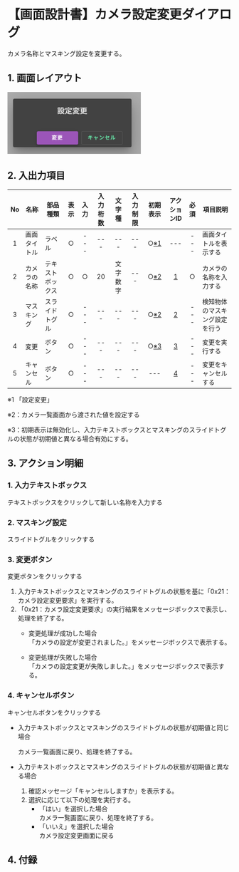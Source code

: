 # 【画面設計書】カメラ設定変更ダイアログ
カメラ名称とマスキング設定を変更する。

## 1. 画面レイアウト
<img width="300" src="./スクリーンショット 2025-08-19 110744.png">

## 2. 入出力項目

|No|名称|部品種類|表示|入力|入力桁数|文字種|入力制限|初期表示|アクションID|必須|項目説明|
|:---:|---|---|:---:|:---:|:---:|:---:|:---:|:---:|:---:|:---:|---|
|1|画面タイトル|ラベル|○|---|---|---|---|○[※1](#notice1)|---|---|画面タイトルを表示する|
|2|カメラの名称|テキストボックス|○|○|20|文字数字|---|○[※2](#notice2)|[1](#action1)|○|カメラの名称を入力する|
|3|マスキング|スライドトグル|○|---|---|---|---|○[※2](#notice2)|[2](#action2)|---|検知物体のマスキング設定を行う|
|4|変更|ボタン|○|---|---|---|---|○[※3](#notice3)|[3](#action3)|---|変更を実行する|
|5|キャンセル|ボタン|○|---|---|---|---|---|[4](#action4)|---|変更をキャンセルする|

<a id="notice1">※1</a>
「設定変更」

<a id="notice2">※2</a>：カメラ一覧画面から渡された値を設定する

<a id="notice3">※3</a>：初期表示は無効化し、入力テキストボックスとマスキングのスライドトグルの状態が初期値と異なる場合有効にする。

## 3. アクション明細

### 1. <a id="action1">入力テキストボックス</a>  
テキストボックスをクリックして新しい名称を入力する


### 2. <a id="action2">マスキング設定</a>
スライドトグルをクリックする


### 3. <a id="action3">変更ボタン</a>  
変更ボタンをクリックする
1.  入力テキストボックスとマスキングのスライドトグルの状態を基に「0x21：カメラ設定変更要求」を実行する。
2.  「0x21：カメラ設定変更要求」の実行結果をメッセージボックスで表示し、処理を終了する。
    *  変更処理が成功した場合  
  「カメラの設定が変更されました。」をメッセージボックスで表示する。
    
    *  変更処理が失敗した場合  
      「カメラの設定変更が失敗しました。」をメッセージボックスで表示する。

### 4. <a id="action4">キャンセルボタン</a>  

キャンセルボタンをクリックする
  * 入力テキストボックスとマスキングのスライドトグルの状態が初期値と同じ場合

    カメラ一覧画面に戻り、処理を終了する。

* 入力テキストボックスとマスキングのスライドトグルの状態が初期値と異なる場合
  1.  確認メッセージ「キャンセルしますか」を表示する。
  2.  選択に応じて以下の処理を実行する。
      *  「はい」を選択した場合  
        カメラ一覧画面に戻り、処理を終了する。
      *  「いいえ」を選択した場合  
        カメラ設定変更画面に戻る
    

## 4. 付録